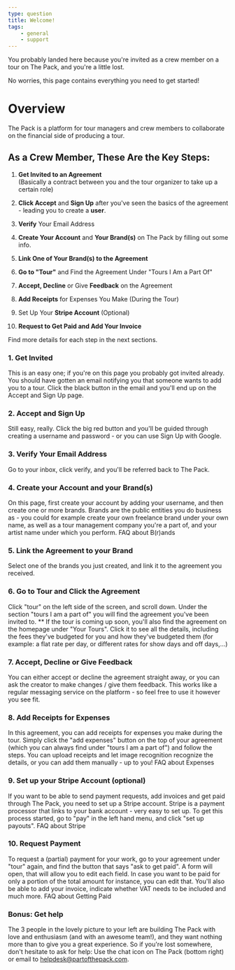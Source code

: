 ```yaml
---
type: question
title: Welcome!
tags:
    - general
    - support
---
```


You probably landed here because you're invited as a crew member on a tour on The Pack, and you're a little lost.

No worries, this page contains everything you need to get started!

# Overview

The Pack is a platform for tour managers and crew members to collaborate on the financial side of producing a tour.

## As a Crew Member, These Are the Key Steps:

1. **Get Invited to an Agreement**  
   (Basically a contract between you and the tour organizer to take up a certain role)

2. **Click Accept** and **Sign Up** after you've seen the basics of the agreement - leading you to create a **user**.

3. **Verify** Your Email Address

4. **Create Your Account** and **Your Brand(s)** on The Pack by filling out some info.

5. **Link One of Your Brand(s) to the Agreement**

6. **Go to "Tour"** and Find the Agreement Under "Tours I Am a Part Of"

7. **Accept, Decline** or Give **Feedback** on the Agreement

8. **Add Receipts** for Expenses You Make (During the Tour)

9. Set Up Your **Stripe Account** (Optional)

10. **Request to Get Paid and Add Your Invoice**

Find more details for each step in the next sections.

### 1. Get Invited
This is an easy one; if you're on this page you probably got invited already.
You should have gotten an email notifying you that someone wants to add you to a tour.
Click the black button in the email and you'll end up on the Accept and Sign Up page.

### 2. Accept and Sign Up
Still easy, really. Click the big red button and you'll be guided through creating a username and password - or you can use Sign Up with Google.

### 3. Verify Your Email Address
Go to your inbox, click verify, and you'll be referred back to The Pack.

### 4. Create your Account and your Brand(s)
On this page, first create your account by adding your username, and then create one or more brands.
Brands are the public entities you do business as - you could for example create your own freelance brand under your own name, as well as a tour management company you're a part of, and your artist name under which you perform.
FAQ about B(r)ands

### 5. Link the Agreement to your Brand
Select one of the brands you just created, and link it to the agreement you received.

### 6. Go to Tour and Click the Agreement
Click "tour" on the left side of the screen, and scroll down.
Under the section "tours I am a part of" you will find the agreement you've been invited to.
** If the tour is coming up soon, you'll also find the agreement on the homepage under "Your Tours".
Click it to see all the details, including the fees they've budgeted for you and how they've budgeted them (for example: a flat rate per day, or different rates for show days and off days,...)

### 7. Accept, Decline or Give Feedback
You can either accept or decline the agreement straight away, or you can ask the creator to make changes / give them feedback.
This works like a regular messaging service on the platform - so feel free to use it however you see fit.

### 8. Add Receipts for Expenses
In this agreement, you can add receipts for expenses you make during the tour.
Simply click the "add expenses" button on the top of your agreement (which you can always find under "tours I am a part of") and follow the steps.
You can upload receipts and let image recognition recognize the details, or you can add them manually - up to you!
FAQ about Expenses

### 9. Set up your Stripe Account (optional)
If you want to be able to send payment requests, add invoices and get paid through The Pack, you need to set up a Stripe account. Stripe is a payment processor that links to your bank account - very easy to set up.
To get this process started, go to "pay" in the left hand menu, and click "set up payouts".
FAQ about Stripe

### 10. Request Payment
To request a (partial) payment for your work, go to your agreement under "tour" again, and find the button that says "ask to get paid".
A form will open, that will allow you to edit each field. In case you want to be paid for only a portion of the total amount for instance, you can edit that.
You'll also be able to add your invoice, indicate whether VAT needs to be included and much more.
FAQ about Getting Paid

### Bonus: Get help
The 3 people in the lovely picture to your left are building The Pack with love and enthusiasm (and with an awesome team!), and they want nothing more than to give you a great experience.
So if you're lost somewhere, don't hesitate to ask for help:
Use the chat icon on The Pack (bottom right) or email to helpdesk@partofthepack.com.
